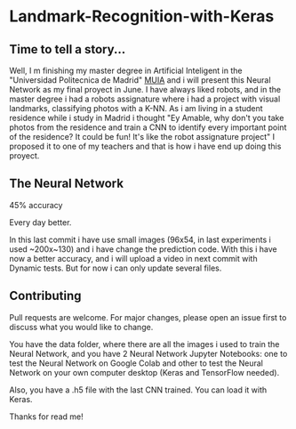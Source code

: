 # Landmark-Recognition-with-Keras

## Time to tell a story...
Well, I m finishing my master degree in Artificial Inteligent in the "Universidad Politecnica de Madrid" 
[MUIA](http://www.dia.fi.upm.es/masteria/?q=es/MUIA) and i will present this Neural Network as my final proyect in June.
I have always liked robots, and in the master degree i had a robots assignature where i had a project 
with visual landmarks, classifying photos with a K-NN. 
As i am living in a student residence while i study in Madrid i thought 
"Ey Amable, why don't you take photos from the residence and train a CNN to 
identify every important point of the residence? It could be fun! It's like the robot assignature project" 
I proposed it to one of my teachers and that is how i have end up doing this proyect.

## The Neural Network
45% accuracy

Every day better.

In this last commit i have use small images (96x54, in last experiments i used ~200x~130) and i have change the prediction code.
With this i have now a better accuracy, and i will upload a video in next commit with Dynamic tests. But for now i can only update several files.

## Contributing
Pull requests are welcome. For major changes, please open an issue first to discuss what you would like to change.

You have the data folder, where there are all the images i used to train the Neural Network, and you have 2 
Neural Network Jupyter Notebooks: one to test the Neural Network on Google Colab and other 
to test the Neural Network on your own computer desktop (Keras and TensorFlow needed).

Also, you have a .h5 file with the last CNN trained. You can load it with Keras.

Thanks for read me!